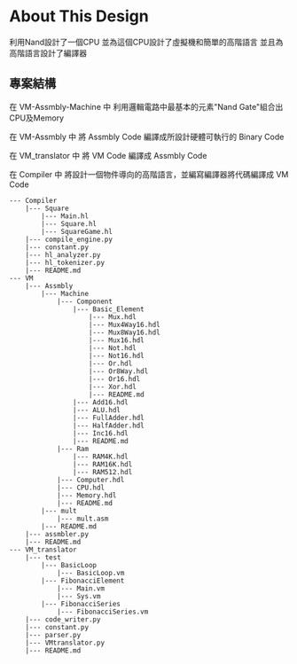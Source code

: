 # About This Design

利用Nand設計了一個CPU
並為這個CPU設計了虛擬機和簡單的高階語言
並且為高階語言設計了編譯器


## 專案結構

在 VM-Assmbly-Machine 中
利用邏輯電路中最基本的元素"Nand Gate"組合出CPU及Memory

在 VM-Assmbly 中
將 Assmbly Code 編譯成所設計硬體可執行的 Binary Code

在 VM_translator 中
將 VM Code 編譯成 Assmbly Code

在 Compiler 中
將設計一個物件導向的高階語言，並編寫編譯器將代碼編譯成 VM Code


	--- Compiler
		|--- Square
			|--- Main.hl
			|--- Square.hl
			|--- SquareGame.hl
		|--- compile_engine.py
		|--- constant.py
		|--- hl_analyzer.py
		|--- hl_tokenizer.py
		|--- README.md
	--- VM
		|--- Assmbly
			|--- Machine
				|--- Component
					|--- Basic_Element
						|--- Mux.hdl
						|--- Mux4Way16.hdl
						|--- Mux8Way16.hdl
						|--- Mux16.hdl
						|--- Not.hdl
						|--- Not16.hdl
						|--- Or.hdl
						|--- Or8Way.hdl
						|--- Or16.hdl
						|--- Xor.hdl
						|--- README.md
					|--- Add16.hdl
					|--- ALU.hdl
					|--- FullAdder.hdl
					|--- HalfAdder.hdl
					|--- Inc16.hdl
					|--- README.md
				|--- Ram
					|--- RAM4K.hdl
					|--- RAM16K.hdl
					|--- RAM512.hdl
				|--- Computer.hdl
				|--- CPU.hdl
				|--- Memory.hdl
				|--- README.md
			|--- mult
				|--- mult.asm
			|--- README.md
		|--- assmbler.py
		|--- README.md
	--- VM_translator
		|--- test
			|--- BasicLoop
				|--- BasicLoop.vm
			|--- FibonacciElement
				|--- Main.vm
				|--- Sys.vm
			|--- FibonacciSeries
				|--- FibonacciSeries.vm
		|--- code_writer.py
		|--- constant.py
		|--- parser.py
		|--- VMtranslator.py
		|--- README.md
